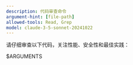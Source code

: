 ```yaml
---
description: 代码审查命令
argument-hint: [file-path]
allowed-tools: Read, Grep
model: claude-3-5-sonnet-20241022
---
```


请仔细审查以下代码，关注性能、安全性和最佳实践：

$ARGUMENTS